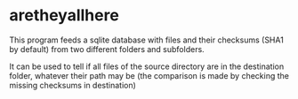 aretheyallhere
==============

This program feeds a sqlite database with files and their checksums (SHA1 by default) from two different folders and subfolders.

It can be used to tell if all files of the source directory are in the destination folder, whatever their path may be (the comparison is made by checking the missing checksums in destination)
